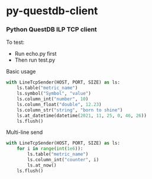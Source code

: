 # py-questdb-client

### Python QuestDB ILP TCP client

To test:
- Run echo.py first
- Then run test.py

Basic usage

```py
with LineTcpSender(HOST, PORT, SIZE) as ls:
    ls.table("metric_name")
    ls.symbol("Symbol", "value")
    ls.column_int("number", 10)
    ls.column_float("double", 12.23)
    ls.column_str("string", "born to shine")
    ls.at_datetime(datetime(2021, 11, 25, 0, 46, 26))
    ls.flush()
```

Multi-line send

```py
with LineTcpSender(HOST, PORT, SIZE) as ls:
    for i in range(int(1e6)):
        ls.table("metric_name")
        ls.column_int("counter", i)
        ls.at_now()
    ls.flush()
```
